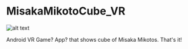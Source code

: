 # MisakaMikotoCube_VR
 
![alt text](https://imgc.nxtv.jp/img/info/eps/00096/ED00096186.png?output-format=jpg&output-quality=70&resize=282:*)

Android VR Game? App? that shows cube of Misaka Mikotos. That's it!
